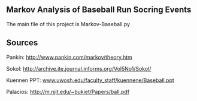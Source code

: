 Markov Analysis of Baseball Run Socring Events
------------------------------------

The main file of this project is Markov-Baseball.py

Sources
---------------
Pankin: http://www.pankin.com/markov/theory.htm

Sokol: http://archive.ite.journal.informs.org/Vol5No1/Sokol/

Kuennen PPT: www.uwosh.edu/faculty_staff/kuennene/Baseball.ppt‎‎

Palacios: http://m.njit.edu/~bukiet/Papers/ball.pdf


